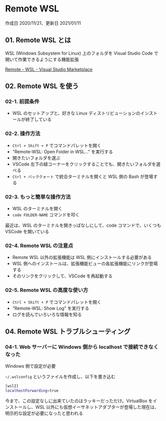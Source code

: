 # Remote WSL

作成日 2020/11/21、更新日 2021/01/11

## 01. Remote WSL とは

WSL (Windows Subsystem for Linux) 上のフォルダを Visual Studio Code で開いて作業できるようにする機能拡張

[Remote \- WSL \- Visual Studio Marketplace](https://marketplace.visualstudio.com/items?itemName=ms-vscode-remote.remote-wsl)

## 02. Remote WSL を使う

### 02-1. 前提条件

- WSL のセットアップと、好きな Linux ディストリビューションのインストールが終了している

### 02-2. 操作方法

- `Ctrl + Shift + P` でコマンドパレットを開く
- "Remote-WSL: Open Folder in WSL..." を実行する
- 開きたいフォルダを選ぶ
- VSCode 左下の緑コーナーをクリックすることでも、開きたいフォルダを選べる
- `Ctrl + バッククォート` で統合ターミナルを開くと WSL 側の Bash が登場する

### 02-3. もっと簡単な操作方法

- WSL のターミナルを開く
- `code FOLDER-NAME` コマンドを叩く

最近は、WSL のターミナルを開きっぱなしにして、code コマンドで、いくつも VSCode を開いている

### 02-4. Remote WSL の注意点

- Remote WSL 以外の拡張機能は WSL 側にインストールする必要がある
- WSL 側へのインストールは、拡張機能ビューの各拡張機能にリンクが登場する
- そのリンクをクリックして、VSCode を再起動する

### 02-5. Remote WSL の高度な使い方

- `Ctrl + Shift + P` でコマンドパレットを開く
- "Remote-WSL: Show Log" を実行する
- ログを読んでいろいろな情報を知る

## 04. Remote WSL トラブルシューティング

### 04-1. Web サーバーに Windows 側から localhost で接続できなくなった

Windows 側で設定が必要

`~/.wslconfig` というファイルを作成し、以下を書き込む

```bash
[wsl2]
localhostForwarding=true
```

今まで、この設定なしに出来ていたのはラッキーだっただけ。VirtualBox をインストールし、WSL 以外にも仮想イーサネットアダプターが登場した現在は、明示的な設定が必要になったと思われる
